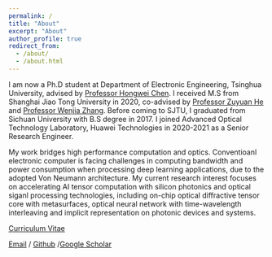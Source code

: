 ```yaml
---
permalink: /
title: "About"
excerpt: "About"
author_profile: true
redirect_from: 
  - /about/
  - /about.html
---
```



I am now a Ph.D student at Department of Electronic Engineering, Tsinghua University, advised by [Professor Hongwei Chen](https://scholar.google.com/citations?hl=en&user=rXMoLdwAAAAJ&view_op=list_works&sortby=pubdate). I received M.S from Shanghai Jiao Tong University in 2020, co-advised by [Professor Zuyuan He](https://scholar.google.com/citations?user=Kx0GvtUAAAAJ&hl=en&oi=ao) and [Professor Wenjia Zhang](https://scholar.google.com/citations?hl=en&user=3UVo_IYAAAAJ). Before coming to SJTU, I graduated from Sichuan University with B.S degree in 2017. I joined Advanced Optical Technology Laboratory, Huawei Technologies in 2020-2021 as a Senior Research Engineer.

My work bridges high performance computation and optics. Conventioanl electronic computer is facing challenges in computing bandwidth and power consumption when processing deep learning applications, due to the adopted Von Neumann architecture. My current research interest focuses on accelerating AI tensor computation with silicon photonics and optical siganl processing technologies, including on-chip optical diffractive tensor core with metasurfaces,  optical neural network with time-wavelength interleaving and implicit representation on photonic devices and systems.

[Curriculum Vitae](../assets/CV_Yuyao(1).pdf)

[Email](mailto:huang-yy21@mails.tsinghua.edu.cn) / [Github](https://github.com/adorableluke) /[Google Scholar](https://scholar.google.com/citations?user=wpj7pFIAAAAJ&hl=en)
